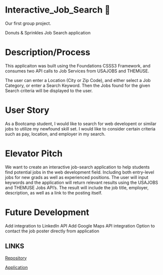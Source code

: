# Interactive_Job_Search :doughnut:
Our first group project.

Donuts & Sprinkles Job Search application

# Description/Process
This applicaiton was built using the Foundations CSSS3 Framework, and consumes two API calls 
to Job Services from USAJOBS and THEMUSE.

The user can enter a Location (City or Zip Code), and either select a Job Category, or enter a Search Keyword.
Then the Jobs found for the given Search criteria will be displayed to the user.

# User Story
As a Bootcamp student, I would like to search for web developent or similar jobs to utilize my newfound skill set. I would like to consider certain criteria such as pay, location, and employer in my search.

# Elevator Pitch
We want to create an interactive job-search application to help students find potential jobs in the web development field. Including both entry-level jobs for new grads as well as experienced positions. The user will input keywords and the application will return relevant results using the USAJOBS and THEMUSE Jobs API’s. The result will include the job title, employer, description, as well as a link to the posting itself.

# Future Development
Add integration to LinkedIn API
Add Google Maps API integration
Option to contact the job poster directly from application


## LINKS

[Repository](https://github.com/aseawright1/Interactive_Job_Search)

[Application](https://aseawright1.github.io/Interactive_Job_Search/)
